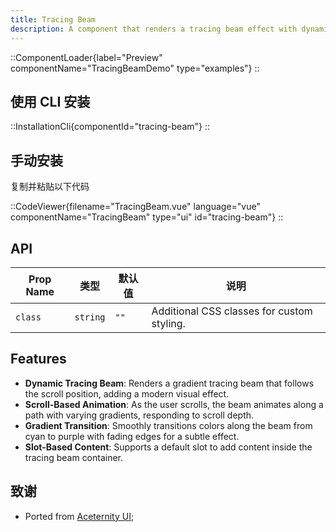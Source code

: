 ```yaml
---
title: Tracing Beam
description: A component that renders a tracing beam effect with dynamic scrolling animations and gradient strokes.
---
```


::ComponentLoader{label="Preview" componentName="TracingBeamDemo" type="examples"}
::

## 使用 CLI 安装

::InstallationCli{componentId="tracing-beam"}
::

## 手动安装

复制并粘贴以下代码

::CodeViewer{filename="TracingBeam.vue" language="vue" componentName="TracingBeam" type="ui" id="tracing-beam"}
::

## API

| Prop Name | 类型     | 默认值 | 说明                                       |
| --------- | -------- | ------ | ------------------------------------------ |
| `class`   | `string` | `""`   | Additional CSS classes for custom styling. |

## Features

- **Dynamic Tracing Beam**: Renders a gradient tracing beam that follows the scroll position, adding a modern visual effect.
- **Scroll-Based Animation**: As the user scrolls, the beam animates along a path with varying gradients, responding to scroll depth.
- **Gradient Transition**: Smoothly transitions colors along the beam from cyan to purple with fading edges for a subtle effect.
- **Slot-Based Content**: Supports a default slot to add content inside the tracing beam container.

## 致谢

- Ported from [Aceternity UI](https://ui.aceternity.com/components/tracing-beam);
